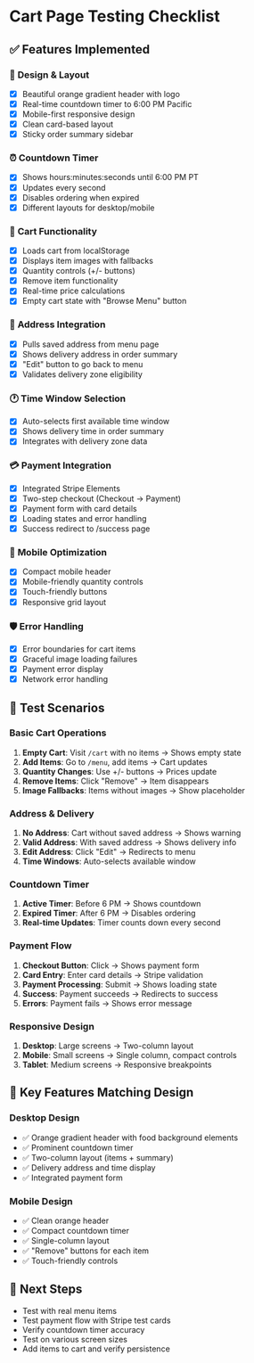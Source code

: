 # Cart Page Testing Checklist

## ✅ Features Implemented

### 🎨 **Design & Layout**
- [x] Beautiful orange gradient header with logo
- [x] Real-time countdown timer to 6:00 PM Pacific
- [x] Mobile-first responsive design
- [x] Clean card-based layout
- [x] Sticky order summary sidebar

### ⏰ **Countdown Timer**
- [x] Shows hours:minutes:seconds until 6:00 PM PT
- [x] Updates every second
- [x] Disables ordering when expired
- [x] Different layouts for desktop/mobile

### 🛒 **Cart Functionality**
- [x] Loads cart from localStorage
- [x] Displays item images with fallbacks
- [x] Quantity controls (+/- buttons)
- [x] Remove item functionality
- [x] Real-time price calculations
- [x] Empty cart state with "Browse Menu" button

### 📍 **Address Integration**
- [x] Pulls saved address from menu page
- [x] Shows delivery address in order summary
- [x] "Edit" button to go back to menu
- [x] Validates delivery zone eligibility

### 🕐 **Time Window Selection**
- [x] Auto-selects first available time window
- [x] Shows delivery time in order summary
- [x] Integrates with delivery zone data

### 💳 **Payment Integration**
- [x] Integrated Stripe Elements
- [x] Two-step checkout (Checkout → Payment)
- [x] Payment form with card details
- [x] Loading states and error handling
- [x] Success redirect to /success page

### 📱 **Mobile Optimization**
- [x] Compact mobile header
- [x] Mobile-friendly quantity controls
- [x] Touch-friendly buttons
- [x] Responsive grid layout

### 🛡️ **Error Handling**
- [x] Error boundaries for cart items
- [x] Graceful image loading failures
- [x] Payment error display
- [x] Network error handling

## 🧪 **Test Scenarios**

### Basic Cart Operations
1. **Empty Cart**: Visit `/cart` with no items → Shows empty state
2. **Add Items**: Go to `/menu`, add items → Cart updates
3. **Quantity Changes**: Use +/- buttons → Prices update
4. **Remove Items**: Click "Remove" → Item disappears
5. **Image Fallbacks**: Items without images → Show placeholder

### Address & Delivery
1. **No Address**: Cart without saved address → Shows warning
2. **Valid Address**: With saved address → Shows delivery info
3. **Edit Address**: Click "Edit" → Redirects to menu
4. **Time Windows**: Auto-selects available window

### Countdown Timer
1. **Active Timer**: Before 6 PM → Shows countdown
2. **Expired Timer**: After 6 PM → Disables ordering
3. **Real-time Updates**: Timer counts down every second

### Payment Flow
1. **Checkout Button**: Click → Shows payment form
2. **Card Entry**: Enter card details → Stripe validation
3. **Payment Processing**: Submit → Shows loading state
4. **Success**: Payment succeeds → Redirects to success
5. **Errors**: Payment fails → Shows error message

### Responsive Design
1. **Desktop**: Large screens → Two-column layout
2. **Mobile**: Small screens → Single column, compact controls
3. **Tablet**: Medium screens → Responsive breakpoints

## 🎯 **Key Features Matching Design**

### Desktop Design
- ✅ Orange gradient header with food background elements
- ✅ Prominent countdown timer
- ✅ Two-column layout (items + summary)
- ✅ Delivery address and time display
- ✅ Integrated payment form

### Mobile Design  
- ✅ Clean orange header
- ✅ Compact countdown timer
- ✅ Single-column layout
- ✅ "Remove" buttons for each item
- ✅ Touch-friendly controls

## 🚀 **Next Steps**
- Test with real menu items
- Test payment flow with Stripe test cards
- Verify countdown timer accuracy
- Test on various screen sizes
- Add items to cart and verify persistence
